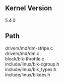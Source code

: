 ## Kernel Version
5.4.0

## Path
drivers/md/dm-stripe.c\
drivers/md/dm.c\
block/blk-throttle.c\
include/linux/blk-cgroup.h\
include/linux/blk_types.h\
include/linux/blkdev.h

